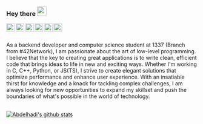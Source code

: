 ### Hey there <img src="https://media.giphy.com/media/hvRJCLFzcasrR4ia7z/giphy.gif" width="25px">


<a href="https://twitter.com/AbdelhadiSabani">
  <img align="left" alt="Abdelhadi Sabani | Twitter" width="22px" src="https://cdn.jsdelivr.net/npm/simple-icons@v3/icons/twitter.svg" />
</a>
<a href="https://www.linkedin.com/in/abdelhadi-sabani-1bb5171a7/">
  <img align="left" alt="Abdelhadi's LinkdeIN" width="22px" src="https://cdn.jsdelivr.net/npm/simple-icons@v3/icons/linkedin.svg" />
</a>
<a href="https://t.me/abdelhadisabani">
  <img align="left" alt="Abdelhadi's Telegram" width="22px" src="https://cdn.jsdelivr.net/npm/simple-icons@v3/icons/telegram.svg" />
</a>
<a href="https://www.instagram.com/abdelhadi_sabani/">
  <img align="left" alt="Abdelhadi's Instagram" width="22px" src="https://cdn.jsdelivr.net/npm/simple-icons@v3/icons/instagram.svg" />
</a>
<a href="https://www.reddit.com/user/abdelhadi_sabani">
  <img align="left" alt="Abdelhadi's Reddit" width="22px" src="https://cdn.jsdelivr.net/npm/simple-icons@v3/icons/reddit.svg" />
</a>
<a href="https://www.facebook.com/abdlehadi.sabani">
  <img align="left" alt="Abdelhadi Sabani | Facebook" width="22px" src="https://cdn.jsdelivr.net/npm/simple-icons@v3/icons/facebook.svg" />
</a>


<br />
<br />

As a backend developer and computer science student at 1337 (Branch from #42Network), I am passionate about the art of low-level programming. I believe that the key to creating great applications is to write clean, efficient code that brings ideas to life in new and exciting ways. Whether I'm working in C, C++, Python, or JS(TS), I strive to create elegant solutions that optimize performance and enhance user experience. With an insatiable thirst for knowledge and a knack for tackling complex challenges, I am always looking for new opportunities to expand my skillset and push the boundaries of what's possible in the world of technology.

<br />

<a href="https://github-readme-stats.vercel.app/api?username=awbx&count_private=true&show_icons=true">
  <img align="center" src="https://github-readme-stats.vercel.app/api?username=awbx&count_private=true&show_icons=true" alt="Abdelhadi's github stats" />
</a>

